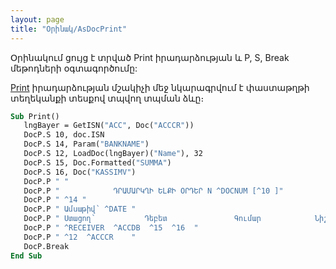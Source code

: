 ```yaml
---
layout: page
title: "Օրինակ/AsDocPrint"
---
```


Օրինակում ցույց է տրված Print իրադարձության և P, S, Break մեթոդների օգտագործումը:

[Print](../ScriptProcs/Print.html) իրադարձության մշակիչի մեջ նկարագրվում է փաստաթղթի տեղեկանքի տեսքով տպվող տպման ձևը։

``` vb
Sub Print()
   lngBayer = GetISN("ACC", Doc("ACCCR"))
   DocP.S 10, doc.ISN
   DocP.S 14, Param("BANKNAME")
   DocP.S 12, LoadDoc(lngBayer)("Name"), 32 
   DocP.S 15, Doc.Formatted("SUMMA") 
   DocP.S 16, Doc("KASSIMV") 
   DocP.P " "
   DocP.P "            ԴՐԱՄԱՐԿՂԻ ԵԼՔԻ ՕՐԴԵՐ N ^DOCNUM [^10 ]"
   DocP.P " ^14 "
   DocP.P " Ամսաթիվ՝ ^DATE "
   DocP.P " Ստացող՝           Դեբետ               Գումար            Նիշ  "
   DocP.P " ^RECEIVER  ^ACCDB  ^15  ^16  "
   DocP.P " ^12  ^ACCCR    "
   DocP.Break
End Sub
```